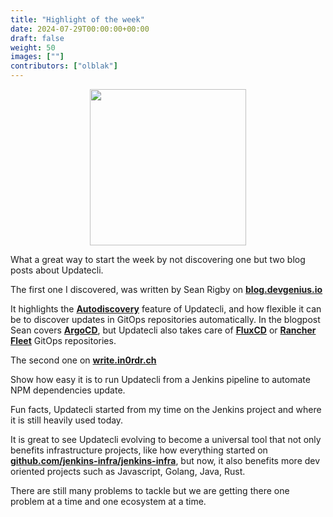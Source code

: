 ```yaml
---
title: "Highlight of the week"
date: 2024-07-29T00:00:00+00:00
draft: false
weight: 50
images: [""]
contributors: ["olblak"]
---
```


<p align="center">
  <img src="/images/gopher_coffee.png" width="250"/>
</p>

What a great way to start the week by not discovering one but two blog posts about Updatecli.

The first one I discovered, was written by Sean Rigby on **[blog.devgenius.io](https://blog.devgenius.io/automating-updates-of-third-party-kubernetes-services-with-updatecli-c1eab9c56948)**

It highlights the **[Autodiscovery](https://www.updatecli.io/docs/core/autodiscovery/)** feature of Updatecli, and how flexible it can be to discover updates in GitOps repositories automatically.
In the blogpost Sean covers **[ArgoCD](https://www.updatecli.io/docs/plugins/autodiscovery/argocd/)**, but Updatecli also takes care of **[FluxCD](https://www.updatecli.io/docs/plugins/autodiscovery/flux/)** or **[Rancher Fleet](https://www.updatecli.io/docs/plugins/autodiscovery/fleet/)** GitOps repositories.

The second one on **[write.in0rdr.ch](https://write.in0rdr.ch/bump-npm-dependencies-with-updatecli)**

Show how easy it is to run Updatecli from a Jenkins pipeline to automate NPM dependencies update.

Fun facts, Updatecli started from my time on the Jenkins project and where it is still heavily used today.

It is great to see Updatecli evolving to become a universal tool that not only benefits infrastructure projects, like how everything started on **[github.com/jenkins-infra/jenkins-infra](https://github.com/jenkins-infra/jenkins-infra/tree/production/updatecli)**, but now, it also benefits more dev oriented projects such as Javascript, Golang, Java, Rust.

There are still many problems to tackle but we are getting there one problem at a time and one ecosystem at a time.
